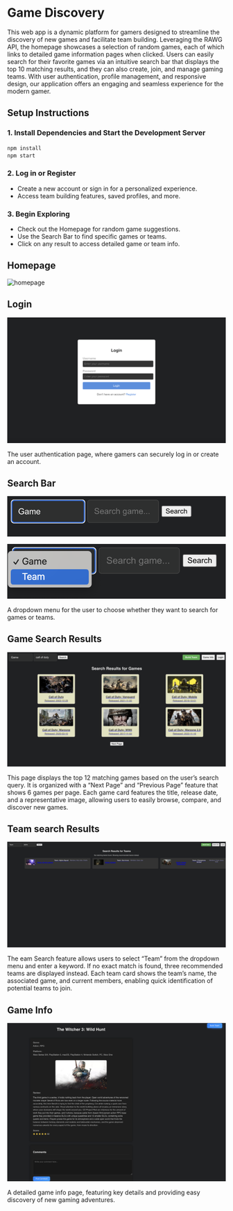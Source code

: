 # Game Discovery
This web app is a dynamic platform for gamers designed to streamline the discovery of new games and facilitate team building. Leveraging the RAWG API, the homepage showcases a selection of random games, each of which links to detailed game information pages when clicked. Users can easily search for their favorite games via an intuitive search bar that displays the top 10 matching results, and they can also create, join, and manage gaming teams. With user authentication, profile management, and responsive design, our application offers an engaging and seamless experience for the modern gamer.

## Setup Instructions

### 1. Install Dependencies and Start  the Development Server
```bash
npm install
npm start
```

### 2. Log in or Register
- Create a new account or sign in for a personalized experience.
- Access team building features, saved profiles, and more.

### 3. Begin Exploring
- Check out the Homepage for random game suggestions.
- Use the Search Bar to find specific games or teams.
- Click on any result to access detailed game or team info.

## Homepage
![homepage](resources/img/homepage.png)

## Login
![login](resources/img/login.png)

 The user authentication page, where gamers can securely log in or create an account.

 ## Search Bar
 ![searchbar1](resources/img/searchbar1.png)

 ![searchbar2](resources/img/searchbar2.png)
 
 A dropdown menu for the user to choose whether they want to search for games or teams.

 ## Game Search Results
 ![gamesearch](resources/img/gamesearch.png)

 This page displays the top 12 matching games based on the user’s search query. It is organized with a “Next Page” and “Previous Page” feature that shows 6 games per page. Each game card features the title, release date, and a representative image, allowing users to easily browse, compare, and discover new games.

 ## Team search Results
 ![teamsearch](resources/img/teamsearch.png)

  The eam Search feature allows users to select “Team” from the dropdown menu and enter a keyword. If no exact match is found, three recommended teams are displayed instead. Each team card shows the team’s name, the associated game, and current members, enabling quick identification of potential teams to join.

 ## Game Info
 ![gameinfo](resources/img/gameinfo.png)

 A detailed game info page, featuring key details and providing easy discovery of new gaming adventures.